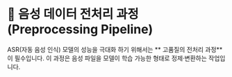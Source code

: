 # 🔁 음성 데이터 전처리 과정 (Preprocessing Pipeline)

ASR(자동 음성 인식) 모델의 성능을 극대화 하기 위해서는 ** 고품질의 전처리 과정** 이 필수입니다.
이 과정은 음성 파일을 모델이 학습 가능한 형태로 정제·변환하는 작업입니다.
